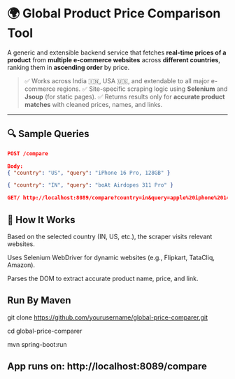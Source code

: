 # 🌍 Global Product Price Comparison Tool

A generic and extensible backend service that fetches **real-time prices of a product** from **multiple e-commerce websites** across **different countries**, ranking them in **ascending order** by price.

> ✅ Works across India 🇮🇳, USA 🇺🇸, and extendable to all major e-commerce regions.
> ✅ Site-specific scraping logic using **Selenium** and **Jsoup** (for static pages).
> ✅ Returns results only for **accurate product matches** with cleaned prices, names, and links.

---

## 🔍 Sample Queries

```json
POST /compare

Body:
{ "country": "US", "query": "iPhone 16 Pro, 128GB" }

{ "country": "IN", "query": "boAt Airdopes 311 Pro" }

GET/ http://localhost:8089/compare?country=in&query=apple%20iphone%2014%20128gb
```  

## 🚀 How It Works
Based on the selected country (IN, US, etc.), the scraper visits relevant websites.

Uses Selenium WebDriver for dynamic websites (e.g., Flipkart, TataCliq, Amazon).

Parses the DOM to extract accurate product name, price, and link.


## Run By Maven
git clone https://github.com/yourusername/global-price-comparer.git

cd global-price-comparer

mvn spring-boot:run


## App runs on: http://localhost:8089/compare
